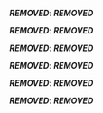 ***REMOVED***: ***REMOVED***  

***REMOVED***: ***REMOVED***

***REMOVED***: ***REMOVED***

***REMOVED***: ***REMOVED***

***REMOVED***: ***REMOVED***

***REMOVED***: ***REMOVED***
